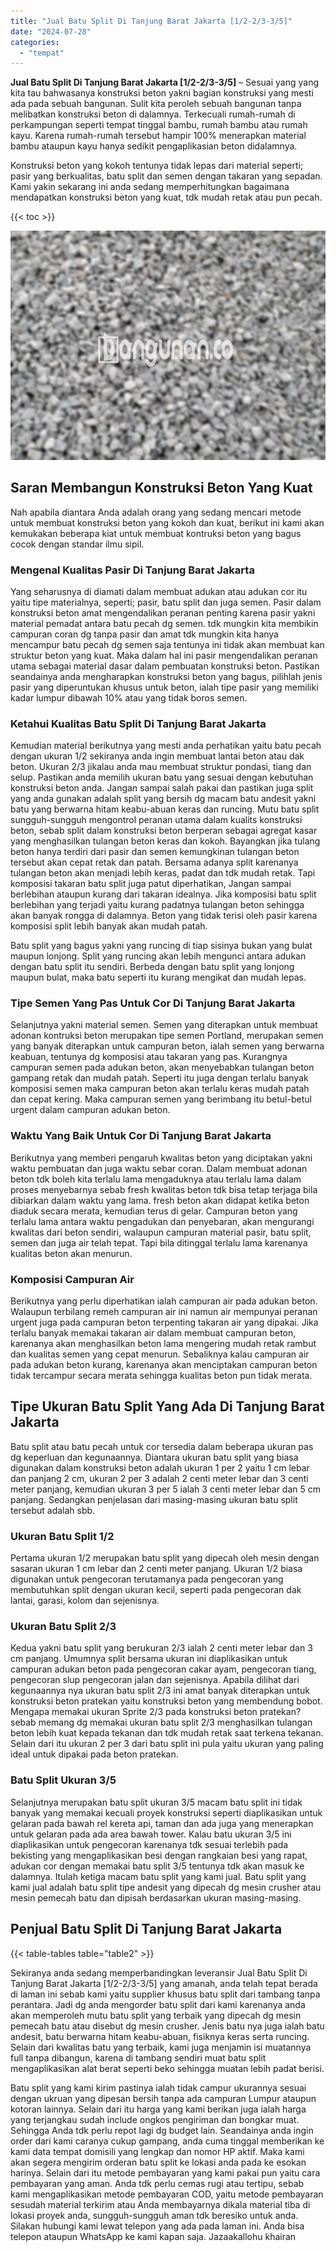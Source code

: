 ```yaml
---
title: "Jual Batu Split Di Tanjung Barat Jakarta [1/2-2/3-3/5]"
date: "2024-07-28"
categories: 
  - "tempat"
---
```


**Jual Batu Split Di Tanjung Barat Jakarta \[1/2-2/3-3/5\]** – Sesuai yang yang kita tau bahwasanya konstruksi beton yakni bagian konstruksi yang mesti ada pada sebuah bangunan. Sulit kita peroleh sebuah bangunan tanpa melibatkan konstruksi beton di dalamnya. Terkecuali rumah-rumah di perkampungan seperti tempat tinggal bambu, rumah bambu atau rumah kayu. Karena rumah-rumah tersebut hampir 100% menerapkan material bambu ataupun kayu hanya sedikit pengaplikasian beton didalamnya.

Konstruksi beton yang kokoh tentunya tidak lepas dari material seperti; pasir yang berkualitas, batu split dan semen dengan takaran yang sepadan. Kami yakin sekarang ini anda sedang memperhitungkan bagaimana mendapatkan konstruksi beton yang kuat, tdk mudah retak atau pun pecah.

{{< toc >}}

![Jual Batu Split Di Tanjung Barat Jakarta [1/2-2/3-3/5]](/images/jual-batu-split-37.png)

## Saran Membangun Konstruksi Beton Yang Kuat

Nah apabila diantara Anda adalah orang yang sedang mencari metode untuk membuat konstruksi beton yang kokoh dan kuat, berikut ini kami akan kemukakan beberapa kiat untuk membuat kontruksi beton yang bagus cocok dengan standar ilmu sipil.

### Mengenal Kualitas Pasir Di Tanjung Barat Jakarta

Yang seharusnya di diamati dalam membuat adukan atau adukan cor itu yaitu tipe materialnya, seperti; pasir, batu split dan juga semen. Pasir dalam konstruksi beton amat mengendalikan peranan penting karena pasir yakni material pemadat antara batu pecah dg semen. tdk mungkin kita membikin campuran coran dg tanpa pasir dan amat tdk mungkin kita hanya mencampur batu pecah dg semen saja tentunya ini tidak akan membuat kan struktur beton yang kuat. Maka dalam hal ini pasir mengendalikan peranan utama sebagai material dasar dalam pembuatan konstruksi beton. Pastikan seandainya anda mengharapkan konstruksi beton yang bagus, pilihlah jenis pasir yang diperuntukan khusus untuk beton, ialah tipe pasir yang memiliki kadar lumpur dibawah 10% atau yang tidak boros semen.

### Ketahui Kualitas Batu Split Di Tanjung Barat Jakarta

Kemudian material berikutnya yang mesti anda perhatikan yaitu batu pecah dengan ukuran 1/2 sekiranya anda ingin membuat lantai beton atau dak beton. Ukuran 2/3 jikalau anda mau membuat struktur pondasi, tiang dan selup. Pastikan anda memilih ukuran batu yang sesuai dengan kebutuhan konstruksi beton anda. Jangan sampai salah pakai dan pastikan juga split yang anda gunakan adalah split yang bersih dg macam batu andesit yakni batu yang berwarna hitam keabu-abuan keras dan runcing. Mutu batu split sungguh-sungguh mengontrol peranan utama dalam kualits konstruksi beton, sebab split dalam konstruksi beton berperan sebagai agregat kasar yang menghasilkan tulangan beton keras dan kokoh. Bayangkan jika tulang beton hanya terdiri dari pasir dan semen kemungkinan tulangan beton tersebut akan cepat retak dan patah. Bersama adanya split karenanya tulangan beton akan menjadi lebih keras, padat dan tdk mudah retak. Tapi komposisi takaran batu split juga patut diperhatikan, Jangan sampai berlebihan ataupun kurang dari takaran idealnya. Jika komposisi batu split berlebihan yang terjadi yaitu kurang padatnya tulangan beton sehingga akan banyak rongga di dalamnya. Beton yang tidak terisi oleh pasir karena komposisi split lebih banyak akan mudah patah.

Batu split yang bagus yakni yang runcing di tiap sisinya bukan yang bulat maupun lonjong. Split yang runcing akan lebih mengunci antara adukan dengan batu split itu sendiri. Berbeda dengan batu split yang lonjong maupun bulat, maka batu seperti itu kurang mengikat dan mudah lepas.

### Tipe Semen Yang Pas Untuk Cor Di Tanjung Barat Jakarta

Selanjutnya yakni material semen. Semen yang diterapkan untuk membuat adonan kontruksi beton merupakan tipe semen Portland, merupakan semen yang banyak diterapkan untuk campuran beton, ialah semen yang berwarna keabuan, tentunya dg komposisi atau takaran yang pas. Kurangnya campuran semen pada adukan beton, akan menyebabkan tulangan beton gampang retak dan mudah patah. Seperti itu juga dengan terlalu banyak komposisi semen maka campuran beton akan terlalu keras mudah patah dan cepat kering. Maka campuran semen yang berimbang itu betul-betul urgent dalam campuran adukan beton.

### Waktu Yang Baik Untuk Cor Di Tanjung Barat Jakarta

Berikutnya yang memberi pengaruh kwalitas beton yang diciptakan yakni waktu pembuatan dan juga waktu sebar coran. Dalam membuat adonan beton tdk boleh kita terlalu lama mengaduknya atau terlalu lama dalam proses menyebarnya sebab fresh kwalitas beton tdk bisa tetap terjaga bila dibiarkan dalam waktu yang lama. fresh beton akan didapat ketika beton diaduk secara merata, kemudian terus di gelar. Campuran beton yang terlalu lama antara waktu pengadukan dan penyebaran, akan mengurangi kwalitas dari beton sendiri, walaupun campuran material pasir, batu split, semen dan juga air telah tepat. Tapi bila ditinggal terlalu lama karenanya kualitas beton akan menurun.

### Komposisi Campuran Air

Berikutnya yang perlu diperhatikan ialah campuran air pada adukan beton. Walaupun terbilang remeh campuran air ini namun air mempunyai peranan urgent juga pada campuran beton terpenting takaran air yang dipakai. Jika terlalu banyak memakai takaran air dalam membuat campuran beton, karenanya akan menghasilkan beton lama mengering mudah retak rambut dan kualitas semen yang cepat menurun. Sebaliknya kalau campuran air pada adukan beton kurang, karenanya akan menciptakan campuran beton tidak tercampur secara merata sehingga kualitas beton pun tidak merata.

## Tipe Ukuran Batu Split Yang Ada Di Tanjung Barat Jakarta

Batu split atau batu pecah untuk cor tersedia dalam beberapa ukuran pas dg keperluan dan kegunaannya. Diantara ukuran batu split yang biasa digunakan dalam konstruksi beton adalah ukuran 1 per 2 yaitu 1 cm lebar dan panjang 2 cm, ukuran 2 per 3 adalah 2 centi meter lebar dan 3 centi meter panjang, kemudian ukuran 3 per 5 ialah 3 centi meter lebar dan 5 cm panjang. Sedangkan penjelasan dari masing-masing ukuran batu split tersebut adalah sbb.

### Ukuran Batu Split 1/2

Pertama ukuran 1/2 merupakan batu split yang dipecah oleh mesin dengan sasaran ukuran 1 cm lebar dan 2 centi meter panjang. Ukuran 1/2 biasa digunakan untuk pengecoran terutamanya pada pengecoran yang membutuhkan split dengan ukuran kecil, seperti pada pengecoran dak lantai, garasi, kolom dan sejenisnya.

### Ukuran Batu Split 2/3

Kedua yakni batu split yang berukuran 2/3 ialah 2 centi meter lebar dan 3 cm panjang. Umumnya split bersama ukuran ini diaplikasikan untuk campuran adukan beton pada pengecoran cakar ayam, pengecoran tiang, pengecoran slup pengecoran jalan dan sejenisnya. Apabila dilihat dari kegunaannya nya ukuran batu split 2/3 ini amat banyak diterapkan untuk konstruksi beton pratekan yaitu konstruksi beton yang membendung bobot. Mengapa memakai ukuran Sprite 2/3 pada konstruksi beton pratekan? sebab memang dg memakai ukuran batu split 2/3 menghasilkan tulangan beton lebih kuat kepada tekanan dan tdk mudah retak saat terkena tekanan. Selain dari itu ukuran 2 per 3 dari batu split ini pula yaitu ukuran yang paling ideal untuk dipakai pada beton pratekan.

### Batu Split Ukuran 3/5

Selanjutnya merupakan batu split ukuran 3/5 macam batu split ini tidak banyak yang memakai kecuali proyek konstruksi seperti diaplikasikan untuk gelaran pada bawah rel kereta api, taman dan ada juga yang menerapkan untuk gelaran pada ada area bawah tower. Kalau batu ukuran 3/5 ini diaplikasikan untuk pengecoran karenanya tdk sesuai terlebih pada bekisting yang mengaplikasikan besi dengan rangkaian besi yang rapat, adukan cor dengan memakai batu split 3/5 tentunya tdk akan masuk ke dalamnya. Itulah ketiga macam batu split yang kami jual. Batu split yang kami jual adalah batu split tipe andesit yang dipecah dg mesin crusher atau mesin pemecah batu dan dipisah berdasarkan ukuran masing-masing.

## Penjual Batu Split Di Tanjung Barat Jakarta

{{< table-tables table="table2" >}}

Sekiranya anda sedang memperbandingkan leveransir Jual Batu Split Di Tanjung Barat Jakarta \[1/2-2/3-3/5\] yang amanah, anda telah tepat berada di laman ini sebab kami yaitu supplier khusus batu split dari tambang tanpa perantara. Jadi dg anda mengorder batu split dari kami karenanya anda akan memperoleh mutu batu split yang terbaik yang dipecah dg mesin pemecah batu atau disebut dg mesin crusher. Jenis batu nya juga ialah batu andesit, batu berwarna hitam keabu-abuan, fisiknya keras serta runcing. Selain dari kwalitas batu yang terbaik, kami juga menjamin isi muatannya full tanpa dibangun, karena di tambang sendiri muat batu split mengaplikasikan alat berat seperti beko sehingga muatan lebih padat berisi.

Batu split yang kami kirim pastinya ialah tidak campur ukurannya sesuai dengan ukruan yang dipesan bersih tanpa ada campuran Lumpur ataupun kotoran lainnya. Selain dari itu harga yang kami berikan juga ialah harga yang terjangkau sudah include ongkos pengiriman dan bongkar muat. Sehingga Anda tdk perlu repot lagi dg budget lain. Seandainya anda ingin order dari kami caranya cukup gampang, anda cuma tinggal memberikan ke kami data tempat domisili yang lengkap dan nomor HP aktif. Maka kami akan segera mengirim orderan batu split ke lokasi anda pada ke esokan harinya. Selain dari itu metode pembayaran yang kami pakai pun yaitu cara pembayaran yang aman. Anda tdk perlu cemas rugi atau tertipu, sebab kami mengaplikasikan metode pembayaran COD, yaitu metode pembayaran sesudah material terkirim atau Anda membayarnya dikala material tiba di lokasi proyek anda, sungguh-sungguh aman tdk beresiko untuk anda. Silakan hubungi kami lewat telepon yang ada pada laman ini. Anda bisa telepon ataupun WhatsApp ke kami kapan saja. Jazaakallohu khairan
